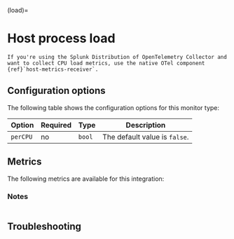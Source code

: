 (load)=

# Host process load

<meta name="description" content="Use this Splunk Observability Cloud integration for the load monitor. See benefits, install, configuration, and metrics">

```{note}
If you're using the Splunk Distribution of OpenTelemetry Collector and want to collect CPU load metrics, use the native OTel component {ref}`host-metrics-receiver`.
```

## Configuration options

The following table shows the configuration options for this monitor type:

| Option | Required | Type | Description |
| --- | --- | --- | --- |
| `perCPU` | no | `bool` | The default value is `false`. |

## Metrics

The following metrics are available for this integration:

<div class="metrics-yaml" url="https://raw.githubusercontent.com/signalfx/signalfx-agent/main/pkg/monitors/collectd/load/metadata.yaml"></div>

### Notes

```{include} /_includes/metric-defs.md
```

## Troubleshooting

```{include} /_includes/troubleshooting.md
```
